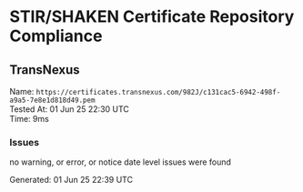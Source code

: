# STIR/SHAKEN Certificate Repository Compliance

## TransNexus

Name: `https://certificates.transnexus.com/982J/c131cac5-6942-498f-a9a5-7e8e1d818d49.pem`\
Tested At: 01 Jun 25 22:30 UTC\
Time: 9ms

### Issues

no warning, or error, or notice date level issues were found

Generated: 01 Jun 25 22:39 UTC